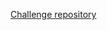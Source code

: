 [Challenge repository](https://github.com/Rocketseat/bootcamp-gostack-desafios/blob/master/desafio-fundamentos-nodejs/README.md "Bootcamp GoStack")
